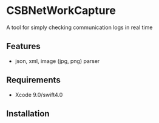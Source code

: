 # CSBNetWorkCapture
A tool for simply checking communication logs in real time

## Features
- json, xml, image (jpg, png) parser 

## Requirements
- Xcode 9.0/swift4.0

## Installation
